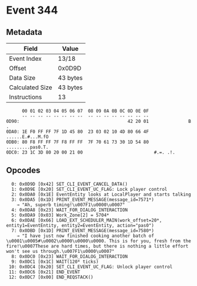 # Event 344

## Metadata

| Field           | Value    |
|-----------------|----------|
| Event Index     | 13/18    |
| Offset          | 0x0D9D   |
| Data Size       | 43 bytes |
| Calculated Size | 43 bytes |
| Instructions    | 13       |

```
      00 01 02 03 04 05 06 07  08 09 0A 0B 0C 0D 0E 0F
      -- -- -- -- -- -- -- --  -- -- -- -- -- -- -- --
0D90:                                         42 20 01               B .
0DA0: 1E F0 FF FF 7F 1D 45 80  23 03 02 10 4D 80 66 4F  ......E.#...M.fO
0DB0: 80 F8 FF FF 7F F8 FF FF  7F 70 61 73 30 1D 54 80  .........pas0.T.
0DC0: 23 1C 3D 80 20 00 21 00                           #.=. .!.        
```

## Opcodes

```
  0: 0x0D9D [0x42] SET_CLI_EVENT_CANCEL_DATA()
  1: 0x0D9E [0x20] SET_CLI_EVENT_UC_FLAG: Lock player control
  2: 0x0DA0 [0x1E] EventEntity looks at LocalPlayer and starts talking
  3: 0x0DA5 [0x1D] PRINT_EVENT_MESSAGE(message_id=7571*)
    → "Ah, superb timing!\u007F1\u0000\u0007"
  4: 0x0DA8 [0x23] WAIT_FOR_DIALOG_INTERACTION
  5: 0x0DA9 [0x03] Work_Zone[2] = 5704*
  6: 0x0DAE [0x66] LOAD_EXT_SCHEDULER_MAIN(work_offset=20*, entity1=EventEntity, entity2=EventEntity, action="pas0")
  7: 0x0DBD [0x1D] PRINT_EVENT_MESSAGE(message_id=7580*)
    → "I have just now finished cooking another batch of \u0001\u0005#\u0002\u0000\u0000\u0000. This is for you, fresh from the fire!\u0007These are hard times, but there is nothing a little effort won't see us through.\u007F1\u0000\u0007"
  8: 0x0DC0 [0x23] WAIT_FOR_DIALOG_INTERACTION
  9: 0x0DC1 [0x1C] WAIT(120* ticks)
 10: 0x0DC4 [0x20] SET_CLI_EVENT_UC_FLAG: Unlock player control
 11: 0x0DC6 [0x21] END_EVENT
 12: 0x0DC7 [0x00] END_REQSTACK()
```
